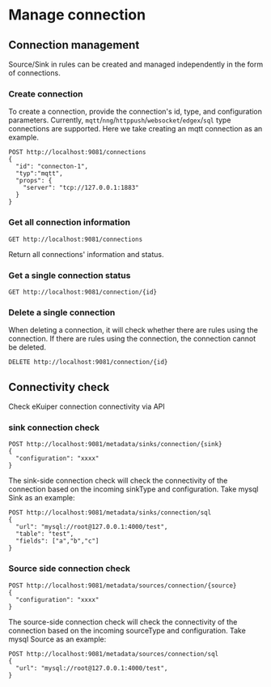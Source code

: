 # Manage connection

## Connection management

Source/Sink in rules can be created and managed independently in the form of connections.

### Create connection

To create a connection, provide the connection's id, type, and configuration parameters. Currently, `mqtt`/`nng`/`httppush`/`websocket`/`edgex`/`sql` type connections are supported. Here we take creating an mqtt connection as an example.

```shell
POST http://localhost:9081/connections
{
  "id": "connecton-1",
  "typ":"mqtt",
  "props": {
    "server": "tcp://127.0.0.1:1883"
  }
}
```

### Get all connection information

```shell
GET http://localhost:9081/connections
```

Return all connections' information and status.

### Get a single connection status

```shell
GET http://localhost:9081/connection/{id}
```

### Delete a single connection

When deleting a connection, it will check whether there are rules using the connection. If there are rules using the connection, the connection cannot be deleted.

```shell
DELETE http://localhost:9081/connection/{id}
```

## Connectivity check

Check eKuiper connection connectivity via API

### sink connection check

```shell
POST http://localhost:9081/metadata/sinks/connection/{sink}
{
  "configuration": "xxxx"
}
```

The sink-side connection check will check the connectivity of the connection based on the incoming sinkType and configuration. Take mysql Sink as an example:

```shell
POST http://localhost:9081/metadata/sinks/connection/sql
{
  "url": "mysql://root@127.0.0.1:4000/test",
  "table": "test",
  "fields": ["a","b","c"]
}
```

### Source side connection check

```shell
POST http://localhost:9081/metadata/sources/connection/{source}
{
  "configuration": "xxxx"
}
```

The source-side connection check will check the connectivity of the connection based on the incoming sourceType and configuration. Take mysql Source as an example:

```shell
POST http://localhost:9081/metadata/sources/connection/sql
{
  "url": "mysql://root@127.0.0.1:4000/test",
}
```
